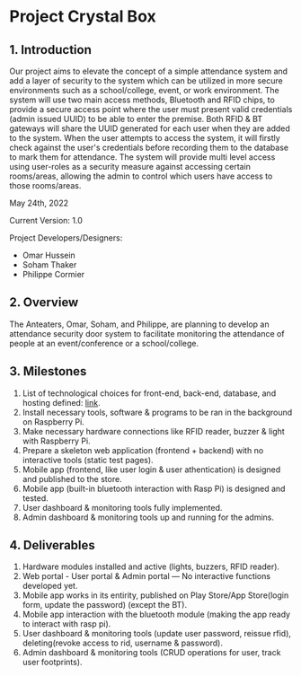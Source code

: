 # Project Crystal Box

## 1. Introduction

Our project aims to elevate the concept of a simple attendance system and add a layer of security to the system which can be utilized in more secure environments such as a school/college, event, or work environment. The system will use two main access methods, Bluetooth and RFID chips, to provide a secure access point where the user must present valid credentials (admin issued UUID) to be able to enter the premise. Both RFID & BT gateways will share the UUID generated for each user when they are added to the system. When the user attempts to access the system, it will firstly check against the user's credentials before recording them to the database to mark them for attendance. The system will provide multi level access using user-roles as a security measure against accessing certain rooms/areas, allowing the admin to control which users have access to those rooms/areas.

May 24th, 2022

Current Version: 1.0

Project Developers/Designers:
- Omar Hussein
- Soham Thaker
- Philippe Cormier

## 2. Overview

The Anteaters, Omar, Soham, and Philippe, are planning to develop an attendance security door system to facilitate monitoring the attendance of people at an event/conference or a school/college.

## 3. Milestones
1. List of technological choices for front-end, back-end, database, and hosting defined: [link](https://github.com/CAPSTONE-2022-2023/Group_04/blob/main/technical_details.md).
2. Install necessary tools, software & programs to be ran in the background on Raspberry Pi.
3. Make necessary hardware connections like RFID reader, buzzer & light with Raspberry Pi.
4. Prepare a skeleton web application (frontend + backend) with no interactive tools (static test pages).
5. Mobile app (frontend, like user login & user athentication) is designed and published to the store.
6. Mobile app (built-in bluetooth interaction with Rasp Pi) is designed and tested.
7. User dashboard & monitoring tools fully implemented.
8. Admin dashboard & monitoring tools up and running for the admins.

## 4. Deliverables 

1. Hardware modules installed and active (lights, buzzers, RFID reader).
2. Web portal - User portal & Admin portal — No interactive functions developed yet.
3. Mobile app works in its entirity, published on Play Store/App Store(login form, update the password) (except the BT).
4. Mobile app interaction with the bluetooth module (making the app ready to interact with rasp pi).
5. User dashboard & monitoring tools (update user password, reissue rfid), deleting(revoke access to rid, username & password).
6. Admin dashboard & monitoring tools (CRUD operations for user, track user footprints).
